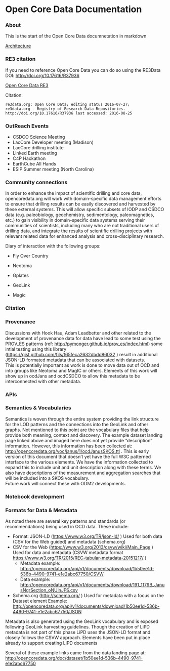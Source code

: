 # Open Core Data Documentation 

### About


This is the start of the Open Core Data documnetation in markdown


[Architecture](./Architecture.md)


### RE3 citation
If you need to reference Open Core Data you can do so using the 
RE3Data DOI: http://doi.org/10.17616/R37936 

[Open Core Data RE3](http://service.re3data.org/repository/r3d100012071)

Citation:

```
re3data.org: Open Core Data; editing status 2016-07-27; 
re3data.org - Registry of Research Data Repositories. 
http://doi.org/10.17616/R37936 last accessed: 2016-08-25
```


### OutReach Events

* CSDCO Science Meeting
* LacCore Developer meeting (Madison) 
* LacCore drilling institute
* Linked Earth meeting
* C4P Hackathon
* EarthCube All Hands
* ESIP Summer meeting (North Carolina)

### Community connections

In order to enhance the impact of scientific drilling and core data, opencoredata.org 
will work with domain-specific data management efforts to ensure that drilling results
can be easily discovered and harvested by these external systems. This will allow 
specific subsets of IODP and CSDCO data (e.g. paleobiology, geochemistry, sedimentology, 
paleomagnetics, etc.) to gain visibility in domain-specific data systems serving 
their communities of scientists, including many who are not traditional users of 
drilling data, and integrate the results of scientific drilling projects with relevant 
related data for enhanced analysis and cross-disciplinary research.

Diary of interaction with the following groups:

* Fly Over Country

* Neotoma

* Gplates

* GeoLink

* Magic


### Citation

### Provenance 
Discussions with Hook Hau, Adam Leadbetter and other related to the 
development of provenance data for data have lead to some test using 
the PROV_ES patterns (ref: http://pymonger.github.io/prov_es/index.html) 
some intial testing using this library (https://gist.github.com/fils/f65feca2632dbdd86032 ) 
result in additional JSON-LD formated metadata that can be associated with datasets.  
This is potentially important as work is done to move data out of OCD and
 into groups like Neotoma and MagIC or others.   Elements of this work will 
 show up in ocdJans and ocdCSDCO to allow this metadata to be interconnected 
 with other metadata.  

### APIs

### Semantics & Vocabularies

Semantics is woven through the entire system providing the link structure for the 
LOD patterns and the connections into the GeoLink and other graphs.
Not mentioned to this point are the vocabulary files that help 
provide both meaning, context and discovery.  The example dataset 
landing page linked above and imaged here does not yet provide 
“description” information.  However, this information has been collected 
at: http://opencoredata.org/voc/janus/1/ocdJanusSKOS.ttl .  This is early 
version of this document that doesn’t yet have the full W3C patterned 
interface to the various elements. 
We have the information collected to expand this to include unit and unit 
description along with these terms.  We also have descriptions of the 
measurement and aggregation searches that will be included into a SKOS vocabulary.  
Future work will connect these with ODM2 developments. 


### Notebook development

### Formats for Data & Metadata

As noted there are several key patterns and standards (or recommendations) being used in OCD data. 
These include:
* Format: JSON-LD  (https://www.w3.org/TR/json-ld/ )
Used for both data (CSV for the Web guided) and metadata (schema.org)
* CSV for the Web (https://www.w3.org/2013/csvw/wiki/Main_Page )
Used for data and metadata (CSVW metadata format https://www.w3.org/TR/2015/REC-tabular-metadata-20151217/ )
    * Metadata example: http://opencoredata.org/api/v1/documents/download/1b50ee1d-536b-4490-9741-e1e2abc67750/CSVW 
    * Data example:  http://opencoredata.org/api/v1/documents/download/191_1179B_JanusNgrSection_oNUlnJFS.csv 
* Schema.org (http://schema.org/ ) 
Used for metadata with a focus on the Dataset element
Example:  http://opencoredata.org/api/v1/documents/download/1b50ee1d-536b-4490-9741-e1e2abc67750/JSON 


Metadata is also generated using the GeoLink vocabulary and is exposed following GeoLink 
harvesting guidelines.  Though the creation of LiPD metadata is not part of this phase LiPD 
uses the JSON-LD format and closely follows the CSVW approach.  Elements have been put 
in place already to support creating LiPD documents 

Several of these example links came from the data landing page at:  
http://opencoredata.org/doc/dataset/1b50ee1d-536b-4490-9741-e1e2abc67750 

